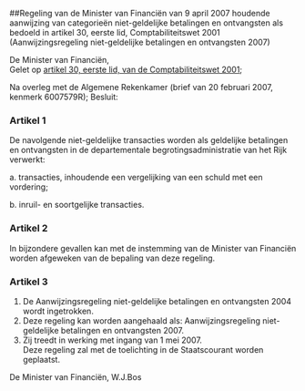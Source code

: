 <meta http-equiv='Content-Type' content='text/html; charset=utf-8' />

##Regeling van de Minister van Financiën van 9 april 2007 houdende aanwijzing van categorieën niet-geldelijke betalingen en ontvangsten als bedoeld in artikel 30, eerste lid, Comptabiliteitswet 2001 (Aanwijzingsregeling niet-geldelijke betalingen en ontvangsten 2007)

De Minister van Financiën,  
Gelet op [artikel 30, eerste lid, van de Comptabiliteitswet 2001](../../../../../../../../wet/comptabiliteitswet/2001/BWBR0013891/README.md);

Na overleg met de Algemene Rekenkamer (brief van 20 februari 2007, kenmerk 6007579R);
Besluit:    

### Artikel  1  

De navolgende niet-geldelijke transacties worden als geldelijke betalingen en ontvangsten in de departementale begrotingsadministratie van het Rijk verwerkt: 

a. transacties, inhoudende een vergelijking van een schuld met een vordering;  

b. inruil- en soortgelijke transacties.    

### Artikel  2  

In bijzondere gevallen kan met de instemming van de Minister van Financiën worden afgeweken van de bepaling van deze regeling.  

### Artikel  3  

1.  De Aanwijzingsregeling niet-geldelijke betalingen en ontvangsten 2004 wordt ingetrokken.   
2.  Deze regeling kan worden aangehaald als: Aanwijzingsregeling niet-geldelijke betalingen en ontvangsten 2007.   
3.  Zij treedt in werking met ingang van 1 mei 2007.   
Deze regeling zal met de toelichting in de Staatscourant worden geplaatst.  

De 
Minister van Financiën, 
W.J.Bos   

